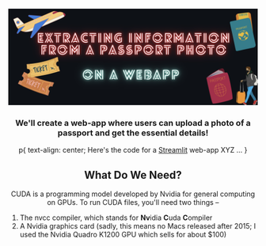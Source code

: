 <p  align="center">
<img  src="https://github.com/Evaan2001/Images_For_ReadMe/blob/main/Passport_OCR_App.png"
width = "900"/>

<style>
p {
    text-align: center;
}
</style>

</p>
<h3 align="center">
We'll create a web-app where users can upload a photo of a passport and get the essential details! 
</h3>

p{
text-align: center;
Here's the code for a [Streamlit](https://streamlit.io/) web-app XYZ ...
}



<h2 align="center"> 
What Do We Need?
</h2>
 
<p  align="center">
CUDA is a programming model developed by Nvidia for general computing on GPUs. To run CUDA files, you'll need two things –
</p>

1) The nvcc compiler, which stands for **Nv**idia **C**uda **C**ompiler
2) A Nvidia graphics card (sadly, this means no Macs released after 2015; I used the Nvidia Quadro K1200 GPU which sells for about $100)
